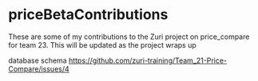 # priceBetaContributions
These are some of my contributions to the Zuri project on price_compare for team 23. This will be updated as the project wraps up


database schema https://github.com/zuri-training/Team_21-Price-Compare/issues/4

